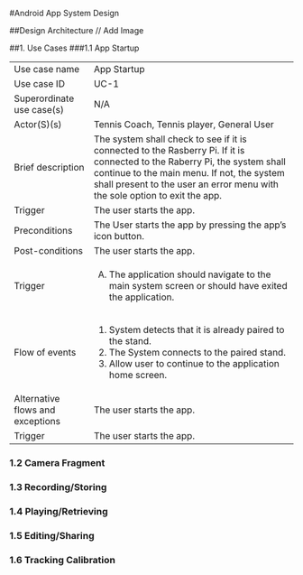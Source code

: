 #Android App System Design

##Design Architecture
// Add Image

##1. Use Cases
###1.1 App Startup
<table> 
	<tr> <td>Use case name</td> <td>App Startup</td></tr>
	<tr> <td>Use case ID</td> <td>UC-1</td> </tr>
	<tr> <td>Superordinate use case(s)</td> <td>N/A</td> </tr>
	<tr> <td>Actor(S)(s)</td> <td>Tennis Coach, Tennis player, General User</td> </tr>
	<tr> 
		<td>Brief description</td> 
		<td>The system shall check to see if it is connected to the Rasberry Pi. If it is connected to the Raberry Pi, the system shall continue to the main menu. If not, the system shall present to the user an error menu with the sole option to exit the app.</td> 
	</tr>
	<tr> <td>Trigger</td> <td>The user starts the app.</td> </tr>
	<tr> 
		<td>Preconditions</td> 
		<td>The User starts the app by pressing the app’s icon button.</td> 
	</tr>
	<tr> <td>Post-conditions</td> <td>The user starts the app.</td> </tr>
	<tr> 
		<td>Trigger</td> 
		<td>
			<ol type="A">
				<li>The application should navigate to the main system screen or should have exited the application.</li>
			</ol>
		</td> 
	</tr>
	<tr> <td>Flow of events</td> 
		 <td>
			<ol type="1">
				<li>System detects that it is already paired to the stand.</li>
				<li>The System connects to the paired stand.</li>
				<li>Allow user to continue to the application home screen.</li>
			</ol>
		</td> 
	</tr>
	<tr> <td>Alternative flows and exceptions</td> <td>The user starts the app.</td> </tr>
	<tr> <td>Trigger</td> <td>The user starts the app.</td> </tr>
</table>

### 1.2 Camera Fragment

### 1.3 Recording/Storing

### 1.4 Playing/Retrieving

### 1.5 Editing/Sharing

### 1.6 Tracking Calibration